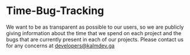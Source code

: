 # Time-Bug-Tracking
We want to be as transparent as possible to our users, so we are publicly giving information about the time that we spend on each project and the bugs that are currently present in each of our projects. Please contact us for any concerns at developers@kalmdev.ga
